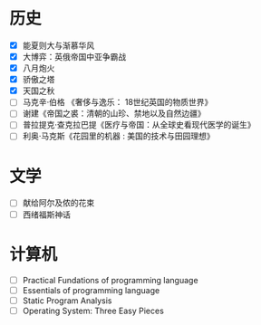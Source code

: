 # 历史

- [x] 能夏则大与渐慕华风
- [x] 大博弈：英俄帝国中亚争霸战
- [x] 八月炮火
- [x] 骄傲之塔
- [x] 天国之秋
- [ ] 马克辛·伯格 《奢侈与逸乐： 18世纪英国的物质世界》
- [ ] 谢建《帝国之裘：清朝的山珍、禁地以及自然边疆》
- [ ] 普拉提克·查克拉巴提《医疗与帝国：从全球史看现代医学的诞生》
- [ ] 利奥·马克斯《花园里的机器 : 美国的技术与田园理想》

# 文学

- [ ] 献给阿尔及侬的花束
- [ ] 西绪福斯神话

# 计算机

- [ ] Practical Fundations of programming language
- [ ] Essentials of programming language
- [ ] Static Program Analysis
- [ ] Operating System: Three Easy Pieces
